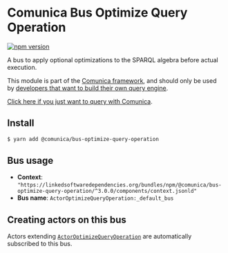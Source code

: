 # Comunica Bus Optimize Query Operation

[![npm version](https://badge.fury.io/js/%40comunica%2Fbus-optimize-query-operation.svg)](https://www.npmjs.com/package/@comunica/bus-optimize-query-operation)

A bus to apply optional optimizations to the SPARQL algebra before actual execution.

This module is part of the [Comunica framework](https://github.com/comunica/comunica),
and should only be used by [developers that want to build their own query engine](https://comunica.dev/docs/modify/).

[Click here if you just want to query with Comunica](https://comunica.dev/docs/query/).

## Install

```bash
$ yarn add @comunica/bus-optimize-query-operation
```

## Bus usage

* **Context**: `"https://linkedsoftwaredependencies.org/bundles/npm/@comunica/bus-optimize-query-operation/^3.0.0/components/context.jsonld"`
* **Bus name**: `ActorOptimizeQueryOperation:_default_bus`

## Creating actors on this bus

Actors extending [`ActorOptimizeQueryOperation`](https://comunica.github.io/comunica/classes/_comunica_bus_optimize_query_operation.ActorOptimizeQueryOperation.html) are automatically subscribed to this bus.
